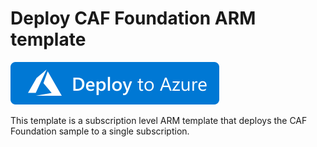 # Deploy CAF Foundation ARM template

[![Deploy To Azure](https://raw.githubusercontent.com/Azure/azure-quickstart-templates/master/1-CONTRIBUTION-GUIDE/images/deploytoazure.svg?sanitize=true)](https://portal.azure.com/#create/Microsoft.Template/uri/https%3A%2F%2Fraw.githubusercontent.com%2Fdreampost%2FCaF_baseline%2Fmain%2FCAF_baseline.json)

This template is a subscription level ARM template that deploys the CAF Foundation sample to a single subscription.
